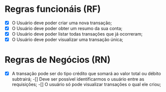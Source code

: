 # Regras funcionáis (RF)

- [x] O Usuário deve poder criar uma nova transação;
- [x] O Usuário deve poder obter um resumo da sua conta;
- [x] O Usuário deve poder listar todas transações que já ocorreram;
- [x] O Usuário deve poder visualizar uma transação única;

# Regras de Negócios (RN)

-[x] A transação pode ser do tipo crédito que somará ao valor total ou débito subtrairá;
-[] Deve ser possível identificarmos o usuário entre as requisições;
-[] O usuário só pode visualizar transações o qual ele criou;
